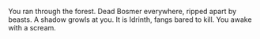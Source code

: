 You ran through the forest. Dead Bosmer everywhere, ripped apart by beasts. A shadow growls at you. It is Idrinth, fangs bared to kill. You awake with a scream.
